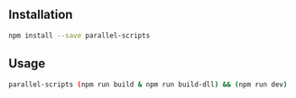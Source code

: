 ## Installation
```bash
npm install --save parallel-scripts
```

## Usage
```bash
parallel-scripts (npm run build & npm run build-dll) && (npm run dev)
```
